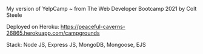 My version of YelpCamp ~ from The Web Developer Bootcamp 2021 by Colt Steele

Deployed on Heroku: https://peaceful-caverns-26865.herokuapp.com/campgrounds

Stack: Node JS, Express JS, MongoDB, Mongoose, EJS


